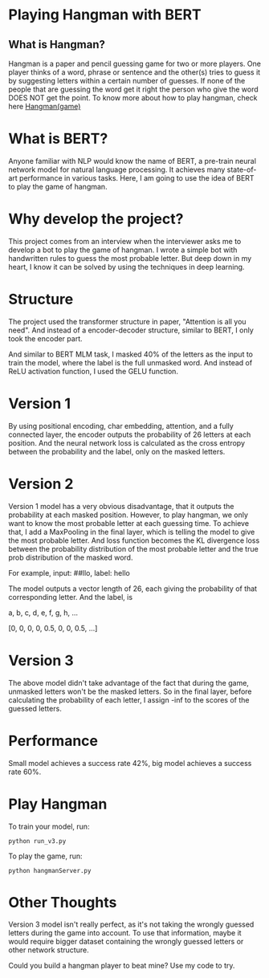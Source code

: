 # Playing Hangman with BERT

## What is Hangman?

Hangman is a paper and pencil guessing game for two or more players. 
One player thinks of a word, phrase or sentence and the other(s) tries to guess it by suggesting letters within a certain number of guesses. If none of the people that are guessing the word get it right the person who give the word DOES NOT get the point.
To know more about how to play hangman, check here [Hangman(game)](https://en.wikipedia.org/wiki/Hangman_(game))

# What is BERT?

Anyone familiar with NLP would know the name of BERT, a pre-train
neural network model for natural language processing. It achieves
many state-of-art performance in various tasks. Here, I am going 
to use the idea of BERT to play the game of hangman.

# Why develop the project?
This project comes from an interview when the interviewer asks me
to develop a bot to play the game of hangman. I wrote a simple 
bot with handwritten rules to guess the most probable letter. But
deep down in my heart, I know it can be solved by using the techniques
in deep learning.

# Structure

The project used the transformer structure in paper, "Attention is all you need".
And instead of a encoder-decoder structure, similar to BERT, I only
took the encoder part. 

And similar to BERT MLM task, I masked 40% of the letters as the input
to train the model, where the label is the full unmasked word. And instead of ReLU activation function, I used the
GELU function.


# Version 1

By using positional encoding, char embedding, attention,
 and a fully connected layer, the encoder outputs the probability
 of 26 letters at each position. And the neural network loss is calculated as the
 cross entropy between the probability and the label, only on the masked
 letters.
 
# Version 2

Version 1 model has a very obvious disadvantage, that it outputs
the probability at each masked position. However, to play hangman,
we only want to know the most probable letter at each guessing time.
To achieve that, I add a MaxPooling in the final layer, which is 
telling the model to give the most probable letter. And loss function
becomes the KL divergence loss between the probability distribution of the
most probable letter and the true prob distribution of the masked word.

For example, input: ##llo, label: hello

The model outputs a vector length of 26, each giving the probability
of that corresponding letter. And the label, is 

a, b, c, d, e, f, g, h, ...

[0, 0, 0, 0, 0.5, 0, 0, 0.5, ...]


# Version 3

The above model didn't take advantage of the fact that during 
the game, unmasked letters won't be the masked letters. So in the
final layer, before calculating the probability of each letter,
I assign -inf to the scores of the guessed letters.


# Performance

Small model achieves a success rate 42%, big model
achieves a success rate 60%.

# Play Hangman

To train your model, run:

```python run_v3.py```

To play the game, run:

```python hangmanServer.py```


# Other Thoughts

Version 3 model isn't really perfect, as it's not taking the 
wrongly guessed letters during the game into account. To use
that information, maybe it would require bigger dataset containing
the wrongly guessed letters or other network structure.


Could you build a hangman player to beat mine? Use my code to try.


